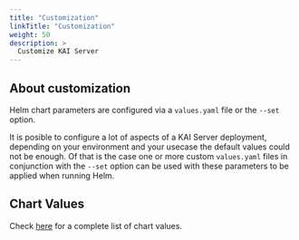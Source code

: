 ```yaml
---
title: "Customization"
linkTitle: "Customization"
weight: 50
description: >
  Customize KAI Server
---
```


## About customization

Helm chart parameters are configured via a `values.yaml` file or the `--set` option.

It is posible to configure a lot of aspects of a KAI Server deployment, depending on your environment and your usecase the default values could not be enough. Of that is the case one or more custom `values.yaml` files in conjunction with the `--set` option can be used with these parameters to be applied when running Helm.

## Chart Values

Check [here](https://github.com/konstellation-io/kre/blob/main/helm/kre/CHART.md) for a complete list of chart values.